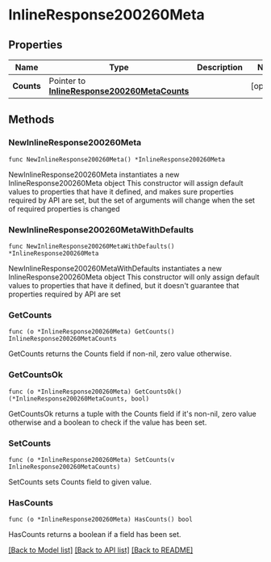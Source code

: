 # InlineResponse200260Meta

## Properties

Name | Type | Description | Notes
------------ | ------------- | ------------- | -------------
**Counts** | Pointer to [**InlineResponse200260MetaCounts**](InlineResponse200260MetaCounts.md) |  | [optional] 

## Methods

### NewInlineResponse200260Meta

`func NewInlineResponse200260Meta() *InlineResponse200260Meta`

NewInlineResponse200260Meta instantiates a new InlineResponse200260Meta object
This constructor will assign default values to properties that have it defined,
and makes sure properties required by API are set, but the set of arguments
will change when the set of required properties is changed

### NewInlineResponse200260MetaWithDefaults

`func NewInlineResponse200260MetaWithDefaults() *InlineResponse200260Meta`

NewInlineResponse200260MetaWithDefaults instantiates a new InlineResponse200260Meta object
This constructor will only assign default values to properties that have it defined,
but it doesn't guarantee that properties required by API are set

### GetCounts

`func (o *InlineResponse200260Meta) GetCounts() InlineResponse200260MetaCounts`

GetCounts returns the Counts field if non-nil, zero value otherwise.

### GetCountsOk

`func (o *InlineResponse200260Meta) GetCountsOk() (*InlineResponse200260MetaCounts, bool)`

GetCountsOk returns a tuple with the Counts field if it's non-nil, zero value otherwise
and a boolean to check if the value has been set.

### SetCounts

`func (o *InlineResponse200260Meta) SetCounts(v InlineResponse200260MetaCounts)`

SetCounts sets Counts field to given value.

### HasCounts

`func (o *InlineResponse200260Meta) HasCounts() bool`

HasCounts returns a boolean if a field has been set.


[[Back to Model list]](../README.md#documentation-for-models) [[Back to API list]](../README.md#documentation-for-api-endpoints) [[Back to README]](../README.md)


